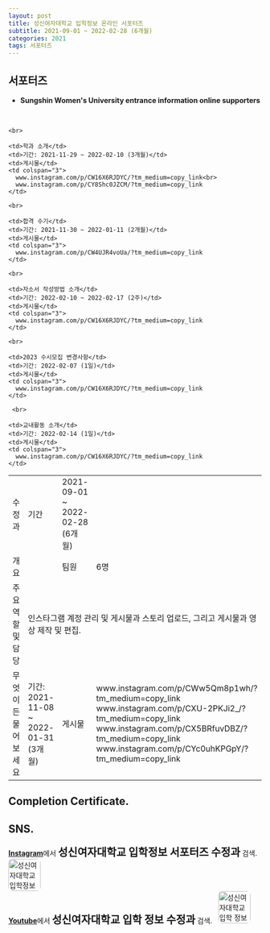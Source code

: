 ```yaml
---
layout: post
title: 성신여자대학교 입학정보 온라인 서포터즈
subtitle: 2021-09-01 ~ 2022-02-28 (6개월)
categories: 2021
tags: 서포터즈
---
```


## 서포터즈
- **Sungshin Women's University entrance information online supporters**  
<table>
  <tr>
    <td>수정과</td>
    <td>기간</td>
    <td>2021-09-01 ~ 2022-02-28 (6개월)</td>
  </tr>
  <tr>
    <td>개요</td>
    <td></td>
    <td>팀원</td>
    <td>6명</td>
  </tr>
  <br>
  <tr>
    <td>주요 역할 및 담당</td>
    <td colspan="3">인스타그램 계정 관리 및 게시물과 스토리 업로드, 그리고 게시물과 영상 제작 및 편집.</td>
  </tr>
  <tr>
    <td>무엇이든 물어보세요</td>
    <td>기간: 2021-11-08 ~ 2022-01-31 (3개월)</td>
    <td>게시물</td>
    <td colspan="3">
      www.instagram.com/p/CWw5Qm8p1wh/?tm_medium=copy_link<br>
      www.instagram.com/p/CXU-2PKJi2_/?tm_medium=copy_link<br>
      www.instagram.com/p/CX5BRfuvDBZ/?tm_medium=copy_link<br>
      www.instagram.com/p/CYc0uhKPGpY/?tm_medium=copy_link
    </td>
    
    <br>
    
    <td>학과 소개</td>
    <td>기간: 2021-11-29 ~ 2022-02-10 (3개월)</td>
    <td>게시물</td>
    <td colspan="3">
      www.instagram.com/p/CW16X6RJDYC/?tm_medium=copy_link<br>
      www.instagram.com/p/CY8Shc0JZCM/?tm_medium=copy_link
    </td>
    
    <br>
    
    <td>합격 수기</td>
    <td>기간: 2021-11-30 ~ 2022-01-11 (2개월)</td>
    <td>게시물</td>
    <td colspan="3">
      www.instagram.com/p/CW4UJR4voUa/?tm_medium=copy_link
    </td>
    
    <br>
    
    <td>자소서 작성방법 소개</td>
    <td>기간: 2022-02-10 ~ 2022-02-17 (2주)</td>
    <td>게시물</td>
    <td colspan="3">
      www.instagram.com/p/CW16X6RJDYC/?tm_medium=copy_link
    </td>
    
    <br>
    
    <td>2023 수시모집 변경사항</td>
    <td>기간: 2022-02-07 (1일)</td>
    <td>게시물</td>
    <td colspan="3">
      www.instagram.com/p/CW16X6RJDYC/?tm_medium=copy_link
    </td>
    
     <br>
    
    <td>교내활동 소개</td>
    <td>기간: 2022-02-14 (1일)</td>
    <td>게시물</td>
    <td colspan="3">
      www.instagram.com/p/CW16X6RJDYC/?tm_medium=copy_link
    </td>
  </tr>
</table>
  
## Completion Certificate.


## SNS.  
<p>
  <a href="https://www.instagram.com/" target="_blank" style="font-weight:bold;">Instagram</a>에서 
  <span style="font-size:1.5em; font-weight:bold; font-color:midnightblue;">성신여자대학교 입학정보 서포터즈 수정과</span> 검색.
  &nbsp;
  <a href="https://www.instagram.com/with_sujung" target="_blank">
     <img style="display:inline-block; width: 64px; border-radius: 8px; vertical-align: baseline;" src="https://upload.wikimedia.org/wikipedia/commons/thumb/e/e7/Instagram_logo_2016.svg/240px-Instagram_logo_2016.svg.png" alt="성신여자대학교 입학정보 서포터즈 수정과">
   </a>
  <br>
  <a href="https://www.youtube.com/" target="_blank" style="font-weight:bold;">Youtube</a>에서 
  <span style="font-size:1.5em; font-weight:bold; font-color:midnightblue;">성신여자대학교 입학 정보 수정과</span> 검색.
  &nbsp;
  <a href="https://www.youtube.com/channel/UCzA0V47Yoxoh8KcfOwHlZNw" target="_blank">
     <img style="display:inline-block; width: 64px; border-radius: 8px; vertical-align: baseline;" src="https://upload.wikimedia.org/wikipedia/commons/thumb/7/72/YouTube_social_white_square_%282017%29.svg/240px-YouTube_social_white_square_%282017%29.svg.png" alt="성신여자대학교 입학 정보 수정과">
   </a>
</p>

<p><br></p>
